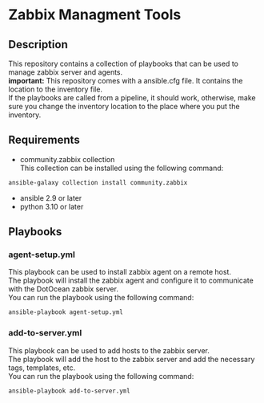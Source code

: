 # Zabbix Managment Tools  
## Description  
This repository contains a collection of playbooks that can be used to manage zabbix server and agents.  
**important:** This repository comes with a ansible.cfg file. It contains the location to the inventory file.  
If the playbooks are called from a pipeline, it should work, otherwise, make sure you change the inventory location to the place where you put the inventory.  

## Requirements  
- community.zabbix collection  
This collection can be installed using the following command:  
```bash
ansible-galaxy collection install community.zabbix  
```
- ansible 2.9 or later  
- python 3.10 or later  

## Playbooks  
### agent-setup.yml  
This playbook can be used to install zabbix agent on a remote host.  
The playbook will install the zabbix agent and configure it to communicate with the DotOcean zabbix server.  
You can run the playbook using the following command:  
```bash
ansible-playbook agent-setup.yml
```
### add-to-server.yml  
This playbook can be used to add hosts to the zabbix server.   
The playbook will add the host to the zabbix server and add the necessary tags, templates, etc.  
You can run the playbook using the following command:  
```bash
ansible-playbook add-to-server.yml
```